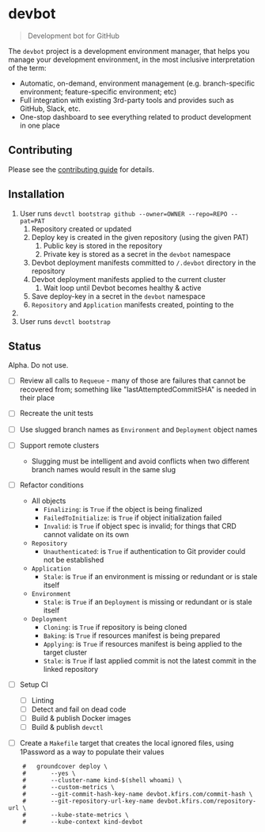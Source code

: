 # devbot

> Development bot for GitHub

The `devbot` project is a development environment manager, that helps you manage your development environment, in the
most inclusive interpretation of the term:

* Automatic, on-demand, environment management (e.g. branch-specific environment; feature-specific environment; etc)
* Full integration with existing 3rd-party tools and provides such as GitHub, Slack, etc.
* One-stop dashboard to see everything related to product development in one place

## Contributing

Please see the [contributing guide](.github/CONTRIBUTING.md) for details.

## Installation

1. User runs `devctl bootstrap github --owner=OWNER --repo=REPO --pat=PAT`
   1. Repository created or updated
   2. Deploy key is created in the given repository (using the given PAT)
      1. Public key is stored in the repository
      2. Private key is stored as a secret in the `devbot` namespace
   3. Devbot deployment manifests committed to `/.devbot` directory in the repository
   4. Devbot deployment manifests applied to the current cluster
      1. Wait loop until Devbot becomes healthy & active
   5. Save deploy-key in a secret in the `devbot` namespace
   6. `Repository` and `Application` manifests created, pointing to the
7. 
3. User runs `devctl bootstrap`

## Status

Alpha. Do not use.

- [ ] Review all calls to `Requeue` - many of those are failures that cannot be recovered from; something like "lastAttemptedCommitSHA" is needed in their place
- [ ] Recreate the unit tests
- [ ] Use slugged branch names as `Environment` and `Deployment` object names
- [ ] Support remote clusters
  - Slugging must be intelligent and avoid conflicts when two different branch names would result in the same slug
- [ ] Refactor conditions
  - All objects
    - `Finalizing`: is `True` if the object is being finalized
    - `FailedToInitialize`: is `True` if object initialization failed
    - `Invalid`: is `True` if object spec is invalid; for things that CRD cannot validate on its own
  - `Repository`
    - `Unauthenticated`: is `True` if authentication to Git provider could not be established
  - `Application`
    - `Stale`: is `True` if an environment is missing or redundant or is stale itself
  - `Environment`
    - `Stale`: is `True` if an `Deployment` is missing or redundant or is stale itself
  - `Deployment`
    - `Cloning`: is `True` if repository is being cloned
    - `Baking`: is `True` if resources manifest is being prepared
    - `Applying`: is `True` if resources manifest is being applied to the target cluster
    - `Stale`: is `True` if last applied commit is not the latest commit in the linked repository
- [ ] Setup CI
  - [ ] Linting
  - [ ] Detect and fail on dead code
  - [ ] Build & publish Docker images
  - [ ] Build & publish `devctl`
- [ ] Create a `Makefile` target that creates the local ignored files, using 1Password as a way to populate their values


```shell
	#	groundcover deploy \
	#		--yes \
	#		--cluster-name kind-$(shell whoami) \
	#		--custom-metrics \
	#		--git-commit-hash-key-name devbot.kfirs.com/commit-hash \
	#		--git-repository-url-key-name devbot.kfirs.com/repository-url \
	#		--kube-state-metrics \
	#		--kube-context kind-devbot

```